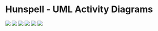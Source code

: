 # Hunspell - UML Activity Diagrams
[![](checkword-activity-diagram.svg)](checkword-activity-diagram.svg)
[![](cleanword2-activity-diagram.svg)](cleanword2-activity-diagram.svg)
[![](regression-testing-activity-diagram.svg)](regression-testing-activity-diagram.svg)
[![](search-dictionaries-activity-diagram.svg)](search-dictionaries-activity-diagram.svg)
[![](spell-activity-diagram.svg)](spell-activity-diagram.svg)
[![](top-level-activity-diagram.svg)](top-level-activity-diagram.svg)

